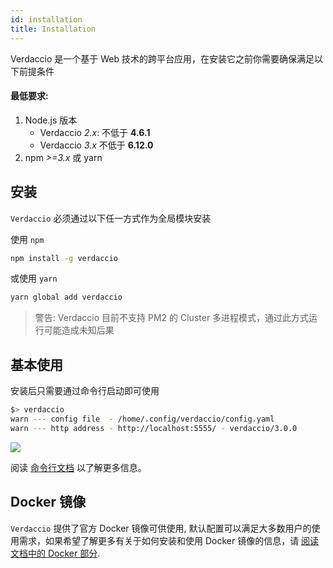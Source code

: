 ```yaml
---
id: installation
title: Installation
---
```

Verdaccio 是一个基于 Web 技术的跨平台应用，在安装它之前你需要确保满足以下前提条件

#### 最低要求:

1. Node.js 版本 
    - Verdaccio *2.x*: 不低于 **4.6.1**
    - Verdaccio *3.x* 不低于 **6.12.0**
2. npm *>=3.x* 或 yarn

## 安装

`Verdaccio` 必须通过以下任一方式作为全局模块安装

使用 `npm`

```bash
npm install -g verdaccio
```

或使用 `yarn`

```bash
yarn global add verdaccio
```

> 警告: Verdaccio 目前不支持 PM2 的 Cluster 多进程模式，通过此方式运行可能造成未知后果

## 基本使用

安装后只需要通过命令行启动即可使用

```bash
$> verdaccio
warn --- config file  - /home/.config/verdaccio/config.yaml
warn --- http address - http://localhost:5555/ - verdaccio/3.0.0
```

![](https://cdn-images-1.medium.com/max/720/1*jDHnZ7_68u5s1lFK2cygnA.gif)

阅读 [命令行文档](cli.md) 以了解更多信息。

## Docker 镜像

`Verdaccio` 提供了官方 Docker 镜像可供使用, 默认配置可以满足大多数用户的使用需求，如果希望了解更多有关于如何安装和使用 Docker 镜像的信息，请 [阅读文档中的 Docker 部分](docker.md).